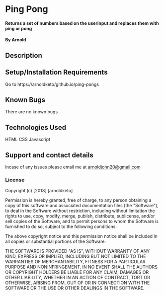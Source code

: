 
# Ping Pong
#### Returns a set of numbers based on the userinput and replaces them with ping or pong
#### By Arnold
## Description
## Setup/Installation Requirements
Go to https://arnoldketo/github.io/ping-pongs
## Known Bugs
There are no known bugs
## Technologies Used
HTML
CSS
Javascript
## Support and contact details
Incase of any issues please email me at arnoldjohn20@gmail.com
### License
Copyright (c) [2018] [arnoldketo]

Permission is hereby granted, free of charge, to any person obtaining a copy
of this software and associated documentation files (the "Software"), to deal
in the Software without restriction, including without limitation the rights
to use, copy, modify, merge, publish, distribute, sublicense, and/or sell
copies of the Software, and to permit persons to whom the Software is
furnished to do so, subject to the following conditions:

The above copyright notice and this permission notice shall be included in all
copies or substantial portions of the Software.

THE SOFTWARE IS PROVIDED "AS IS", WITHOUT WARRANTY OF ANY KIND, EXPRESS OR
IMPLIED, INCLUDING BUT NOT LIMITED TO THE WARRANTIES OF MERCHANTABILITY,
FITNESS FOR A PARTICULAR PURPOSE AND NONINFRINGEMENT. IN NO EVENT SHALL THE
AUTHORS OR COPYRIGHT HOLDERS BE LIABLE FOR ANY CLAIM, DAMAGES OR OTHER
LIABILITY, WHETHER IN AN ACTION OF CONTRACT, TORT OR OTHERWISE, ARISING FROM,
OUT OF OR IN CONNECTION WITH THE SOFTWARE OR THE USE OR OTHER DEALINGS IN THE
SOFTWARE.
